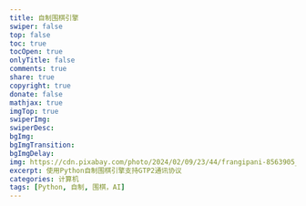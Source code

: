 ```yaml
---
title: 自制围棋引擎
swiper: false
top: false
toc: true
tocOpen: true
onlyTitle: false
comments: true
share: true
copyright: true
donate: false
mathjax: true
imgTop: true
swiperImg:
swiperDesc:
bgImg:
bgImgTransition:
bgImgDelay:
img: https://cdn.pixabay.com/photo/2024/02/09/23/44/frangipani-8563905_1280.jpg
excerpt: 使用Python自制围棋引擎支持GTP2通讯协议
categories: 计算机
tags: [Python, 自制, 围棋，AI]
---
```

